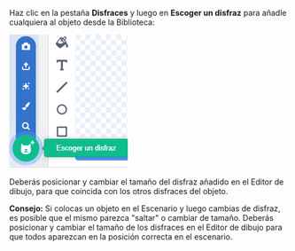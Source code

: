 Haz clic en la pestaña **Disfraces** y luego en **Escoger un disfraz** para añadle cualquiera al objeto desde la Biblioteca:

![El icono 'Elige un Disfraz' resaltado.](images/choose-a-costume.png)

Deberás posicionar y cambiar el tamaño del disfraz añadido en el Editor de dibujo, para que coincida con los otros disfraces del objeto.

**Consejo:** Si colocas un objeto en el Escenario y luego cambias de disfraz, es posible que el mismo parezca "saltar" o cambiar de tamaño. Deberás posicionar y cambiar el tamaño de los disfraces en el Editor de dibujo para que todos aparezcan en la posición correcta en el escenario.


